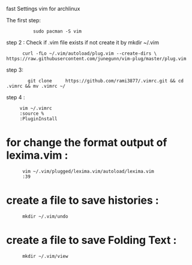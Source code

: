 fast Settings vim for archlinux 

The first step:

              sudo pacman -S vim  
              
step 2 : Check if .vim file exists  if not create it by mkdir ~/.vim 
 
          curl -fLo ~/.vim/autoload/plug.vim --create-dirs \
    https://raw.githubusercontent.com/junegunn/vim-plug/master/plug.vim     

step 3:

            git clone     https://github.com/rami3877/.vimrc.git && cd .vimrc && mv .vimrc ~/
            
step 4 : 

         vim ~/.vimrc
         :source %
         :PluginInstall
# for change the format output of lexima.vim :
          vim ~/.vim/plugged/lexima.vim/autoload/lexima.vim
          :39
# create a file to save histories :
          mkdir ~/.vim/undo
# create a file to save Folding Text :
          mkdir ~/.vim/view
